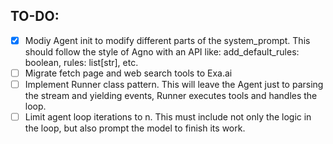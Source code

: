 ## TO-DO:

- [x] Modiy Agent init to modify different parts of the system_prompt. This should follow the style of Agno with an API like: add_default_rules: boolean, rules: list[str], etc.
- [ ] Migrate fetch page and web search tools to Exa.ai
- [ ] Implement Runner class pattern. This will leave the Agent just to parsing the stream and yielding events, Runner executes tools and handles the loop.
- [ ] Limit agent loop iterations to n. This must include not only the logic in the loop, but also prompt the model to finish its work.
